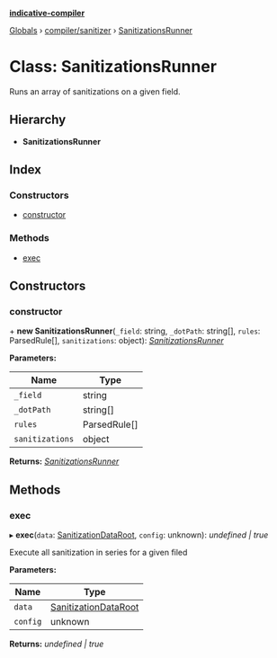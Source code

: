 **[indicative-compiler](../README.md)**

[Globals](../README.md) › [compiler/sanitizer](../modules/compiler_sanitizer.md) › [SanitizationsRunner](compiler_sanitizer.sanitizationsrunner.md)

# Class: SanitizationsRunner

Runs an array of sanitizations on a given field.

## Hierarchy

* **SanitizationsRunner**

## Index

### Constructors

* [constructor](compiler_sanitizer.sanitizationsrunner.md#constructor)

### Methods

* [exec](compiler_sanitizer.sanitizationsrunner.md#exec)

## Constructors

###  constructor

\+ **new SanitizationsRunner**(`_field`: string, `_dotPath`: string[], `rules`: ParsedRule[], `sanitizations`: object): *[SanitizationsRunner](compiler_sanitizer.sanitizationsrunner.md)*

**Parameters:**

Name | Type |
------ | ------ |
`_field` | string |
`_dotPath` | string[] |
`rules` | ParsedRule[] |
`sanitizations` | object |

**Returns:** *[SanitizationsRunner](compiler_sanitizer.sanitizationsrunner.md)*

## Methods

###  exec

▸ **exec**(`data`: [SanitizationDataRoot](../modules/compiler_main.md#sanitizationdataroot), `config`: unknown): *undefined | true*

Execute all sanitization in series for a given filed

**Parameters:**

Name | Type |
------ | ------ |
`data` | [SanitizationDataRoot](../modules/compiler_main.md#sanitizationdataroot) |
`config` | unknown |

**Returns:** *undefined | true*
